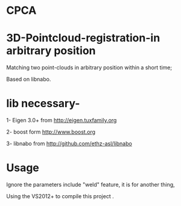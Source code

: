 # CPCA

# 3D-Pointcloud-registration-in arbitrary position
Matching two point-clouds in arbitrary position within a short time;

Based on libnabo.

# lib necessary-

1- Eigen 3.0+ from http://eigen.tuxfamily.org

2- boost form http://www.boost.org

3- libnabo from http://github.com/ethz-asl/libnabo

# Usage

Ignore the parameters include "weld" feature, it is for another thing,

Using the VS2012+ to compile this project .